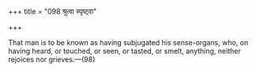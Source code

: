 +++
title = "098 श्रुत्वा स्पृष्ट्वा"

+++

That man is to be known as having subjugated his sense-organs, who, on having heard, or touched, or seen, or tasted, or smelt, anything, neither rejoices nor grieves.—(98)